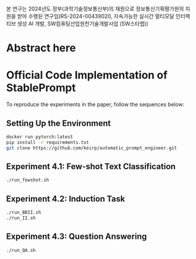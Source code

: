 본 연구는 2024년도 정부(과학기술정보통신부)의 재원으로 정보통신기획평가원의 지원을 받아 수행된 연구임(RS-2024-00439020, 지속가능한 실시간 멀티모달 인터렉티브 생성 AI 개발, SW컴퓨팅산업원천기술개발사업 (SW스타랩))

# Abstract here

# Official Code Implementation of StablePrompt

To reproduce the experiments in the paper, follow the sequences below:

## Setting Up the Environment
```bash
docker run pytorch:latest
pip install -r requirements.txt
git clone https://github.com/keirp/automatic_prompt_engineer.git
```
## Experiment 4.1: Few-shot Text Classification
```bash
./run_fewshot.sh
```

## Experiment 4.2: Induction Task
```bash
./run_BBII.sh
./run_II.sh
```

## Experiment 4.3: Question Answering
```bash
./run_QA.sh
```
